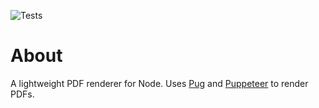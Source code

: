 ![Tests](https://github.com/nmathew98/papyrus/actions/workflows/main.yml/badge.svg)

# About

A lightweight PDF renderer for Node. Uses [Pug](https://github.com/pugjs/pug) and [Puppeteer](https://github.com/puppeteer/puppeteer) to render PDFs.

